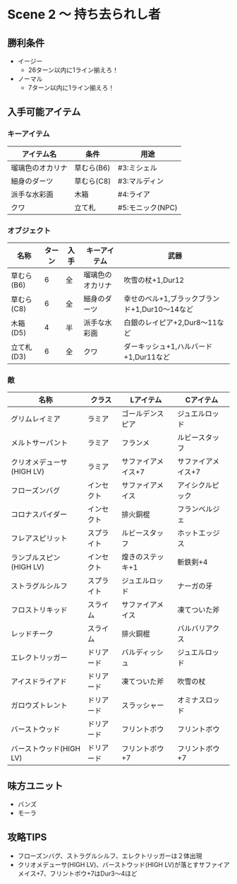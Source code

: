# Scene 2 ～ 持ち去られし者

## 勝利条件 

- イージー
  - 26ターン以内に1ライン揃えろ！
- ノーマル
  - 7ターン以内に1ライン揃えろ！

## 入手可能アイテム 

### キーアイテム

|アイテム名|条件|用途|
|---|---|---|
|瑠璃色のオカリナ|草むら(B6)|#3:ミシェル|
|細身のダーツ|草むら(C8)|#3:マルディン|
|派手な水彩画|木箱|#4:ライア|
|クワ|立て札|#5:モニック(NPC)|

### オブジェクト

|名称|ターン|入手|キーアイテム|武器|
|---|---|---|---|---|
|草むら(B6)|6|全|瑠璃色のオカリナ|吹雪の杖+1,Dur12|
|草むら(C8)|6|全|細身のダーツ|幸せのベル+1,ブラックブランド+1,Dur10～14など|
|木箱(D5)|4|半|派手な水彩画|白銀のレイピア+2,Dur8～11など|
|立て札(D3)|6|全|クワ|ダーキッシュ+1,ハルバード+1,Dur11など|

### 敵

|名称|クラス|Lアイテム|Cアイテム|
|---|---|---|---|
|グリムレイミア|ラミア|ゴールデンスピア|ジュエルロッド|
|メルトサーパント|ラミア|フランメ|ルビースタッフ|
|クリオメデューサ(HIGH LV)|ラミア|サファイアメイス+7|サファイアメイス+7|
|フローズンバグ|インセクト|サファイアメイス|アイシクルピック|
|コロナスパイダー|インセクト|排火銅棍|フランベルジェ|
|フレアスピリット|スプライト|ルビースタッフ|ホットエッジス|
|ランブルスピン(HIGH LV)|インセクト|煌きのステッキ+1|斬鉄剣+4|
|ストラグルシルフ|スプライト|ジュエルロッド|ナーガの牙|
|フロストリキッド|スライム|サファイアメイス|凍てついた斧|
|レッドチーク|スライム|排火銅棍|バルバリアクス|
|エレクトリッガー|ドリアード|バルディッシュ|ジュエルロッド|
|アイスドライアド|ドリアード|凍てついた斧|吹雪の杖|
|ガロウズトレント|ドリアード|スラッシャー|オミナスロッド|
|バーストウッド|ドリアード|フリントボウ|フリントボウ|
|バーストウッド(HIGH LV)|ドリアード|フリントボウ+7|フリントボウ+7|

## 味方ユニット 

- バンズ
- モーラ

## 攻略TIPS 

- フローズンバグ、ストラグルシルフ、エレクトリッガーは２体出現
- クリオメデューサ(HIGH LV)、バーストウッド(HIGH LV)が落とすサファイアメイス+7、フリントボウ+7はDur3～4ほど

